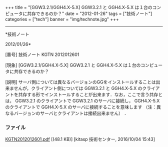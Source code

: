 ﻿+++
title = "[GGW3.2.1/GGH4.X-5.X] GGW3.2.1 と GGH4.X-5.X は１台のコンピュータに共存できるのか？"
date = "2012-01-26"
tags = ["技術ノート"]
categories = ["tech"]
banner = "img/technote.jpg"
+++

-----------------------------------------------------------------------------------------------------------------------------

*技術ノート

2012/01/26*


[番号]
技術ノート KGTN 2012012601

[現象]
[GGW3.2.1/GGH4.X-5.X] GGW3.2.1 と GGH4.X-5.X
は１台のコンピュータに共存できるのか？

[説明]
サーバ側については異なるバージョンのGGをインストールすることは出来ませんが，クライアント側については
GGW3.2.1 と GGH4.X-5.X
のクライアントを共存する形でインストールすることが出来ます．なお，ここで言う共存とは，
GGW3.2.1 のクライアントで GGW3.2.1 のサーバに接続し， GGH4.X-5.X
のクライアントで GGH4.X-5.X のサーバに接続することを意味します
（注：異なるバージョンのサーバとクライアントは接続出来ません） ．


### ファイル

 
 


[KGTN2012012601.pdf](http://techreport.kitasp.net/attachments/download/2991/KGTN2012012601.pdf)
 [(48.1 KB)] [kitasp 技術センター, 2016/10/04
15:43]


 


 

